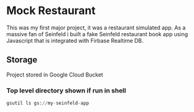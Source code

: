 # Mock Restaurant

This was my first major project, it was a restaurant simulated app. As a massive fan of Seinfeld i built a fake Seinfeld restaurant book app using Javascript that is integrated with Firbase Realtime DB.

## Storage

Project stored in Google Cloud Bucket

### Top level directory shown if run in shell
```python
gsutil ls gs://my-seinfeld-app
```

 



